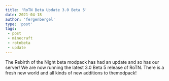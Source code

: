 ```yaml
---
title: 'RoTN Beta Update 3.0 Beta 5'
date: 2021-04-18
author: 'fergenbergel'
type: 'post'
tags: 
 - post
 - minecraft
 - rotnbeta
 - update
---
```


The Rebirth of the Night beta modpack has had an update and so has our server! We are now running the latest 3.0 Beta 5 release of RoTN. There is a fresh new world and all kinds of new additions to themodpack!